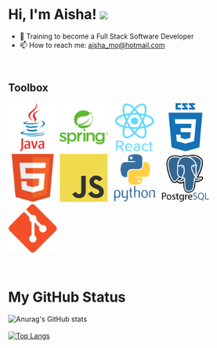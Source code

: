 <!-- ### Hi there 👋 -->

<!--
**aisha-png/aisha-png** is a ✨ _special_ ✨ repository because its `README.md` (this file) appears on your GitHub profile.

Here are some ideas to get you started:

- 🔭 I’m currently working on ...
- 🌱 I’m currently learning ...
- 👯 I’m looking to collaborate on ...
- 🤔 I’m looking for help with ...
- 💬 Ask me about ...
- 📫 How to reach me: ...
- 😄 Pronouns: ...
- ⚡ Fun fact: ...
-->

# Hi, I'm Aisha! [<img src="https://img.shields.io/badge/LinkedIn-0077B5?style=for-the-badge&logo=linkedin&logoColor=white" width=100px>](https://www.linkedin.com/in/aisha-mohamed-8773aa198/)


- 🔭 Training to become a Full Stack Software Developer
- 📫  How to reach me: [aisha_mo@hotmail.com](aisha_mo@hotmail.com) <br/>


<br/>

## Toolbox
<p align="left">
<img src="https://github.com/devicons/devicon/blob/master/icons/java/java-original-wordmark.svg" width=100px>
<img src="https://github.com/devicons/devicon/blob/master/icons/spring/spring-original-wordmark.svg" width=100px>
<img src="https://github.com/devicons/devicon/blob/master/icons/react/react-original-wordmark.svg" width=100px>
<img src="https://github.com/devicons/devicon/blob/master/icons/css3/css3-plain-wordmark.svg" width=100px>
<img src="https://github.com/devicons/devicon/blob/master/icons/html5/html5-original.svg" width=100px>
<img src="https://github.com/devicons/devicon/blob/master/icons/javascript/javascript-original.svg" width=100px>
<img src="https://github.com/devicons/devicon/blob/master/icons/python/python-original-wordmark.svg" width=100px>
<img src="https://github.com/devicons/devicon/blob/master/icons/postgresql/postgresql-original-wordmark.svg" width=100px>
<img src="https://github.com/devicons/devicon/blob/master/icons/git/git-original.svg" width=100px>
</p>

<br/>




# My GitHub Status

![Anurag's GitHub stats](https://github-readme-stats.vercel.app/api?username=aisha-png&show_icons=true&theme=tokyonight)
<br/>
<br/>
[![Top Langs](https://github-readme-stats.vercel.app/api/top-langs/?username=aisha-png&layout=compact&theme=tokyonight)](https://github.com/anuraghazra/github-readme-stats)
<br/>

<!-- [![Ashutosh's github activity graph](https://activity-graph.herokuapp.com/graph?username=aisha-png&theme=rogue)](https://github.com/ashutosh00710/github-readme-activity-graph)-->

